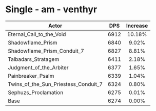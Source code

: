 # Single - am - venthyr
| Actor | DPS | Increase |
|---|:---:|:---:|
|Eternal_Call_to_the_Void|6912|10.18%|
|Shadowflame_Prism|6840|9.02%|
|Shadowflame_Prism_Conduit_7|6827|8.81%|
|Talbadars_Stratagem|6411|2.18%|
|Judgment_of_the_Arbiter|6377|1.65%|
|Painbreaker_Psalm|6339|1.04%|
|Twins_of_the_Sun_Priestess_Conduit_7|6324|0.80%|
|Sephuzs_Proclamation|6275|0.01%|
|Base|6274|0.00%|
